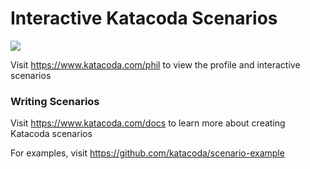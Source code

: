 # Interactive Katacoda Scenarios

[![](http://shields.katacoda.com/katacoda/phil/count.svg)](https://www.katacoda.com/phil "Get your profile on Katacoda.com")

Visit https://www.katacoda.com/phil to view the profile and interactive scenarios

### Writing Scenarios
Visit https://www.katacoda.com/docs to learn more about creating Katacoda scenarios

For examples, visit https://github.com/katacoda/scenario-example
